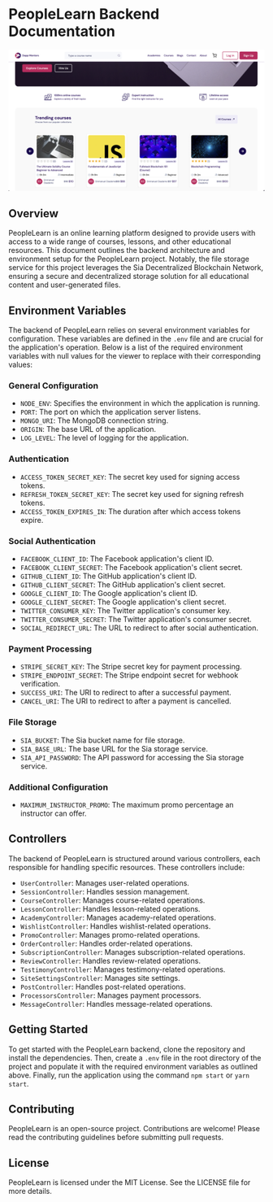 # PeopleLearn Backend Documentation
![PeopleLearn Platform](./screenshots/0.png)

## Overview

PeopleLearn is an online learning platform designed to provide users with access to a wide range of courses, lessons, and other educational resources. This document outlines the backend architecture and environment setup for the PeopleLearn project. Notably, the file storage service for this project leverages the Sia Decentralized Blockchain Network, ensuring a secure and decentralized storage solution for all educational content and user-generated files.

## Environment Variables

The backend of PeopleLearn relies on several environment variables for configuration. These variables are defined in the `.env` file and are crucial for the application's operation. Below is a list of the required environment variables with null values for the viewer to replace with their corresponding values:

### General Configuration

- `NODE_ENV`: Specifies the environment in which the application is running.
- `PORT`: The port on which the application server listens.
- `MONGO_URI`: The MongoDB connection string.
- `ORIGIN`: The base URL of the application.
- `LOG_LEVEL`: The level of logging for the application.

### Authentication

- `ACCESS_TOKEN_SECRET_KEY`: The secret key used for signing access tokens.
- `REFRESH_TOKEN_SECRET_KEY`: The secret key used for signing refresh tokens.
- `ACCESS_TOKEN_EXPIRES_IN`: The duration after which access tokens expire.

### Social Authentication

- `FACEBOOK_CLIENT_ID`: The Facebook application's client ID.
- `FACEBOOK_CLIENT_SECRET`: The Facebook application's client secret.
- `GITHUB_CLIENT_ID`: The GitHub application's client ID.
- `GITHUB_CLIENT_SECRET`: The GitHub application's client secret.
- `GOOGLE_CLIENT_ID`: The Google application's client ID.
- `GOOGLE_CLIENT_SECRET`: The Google application's client secret.
- `TWITTER_CONSUMER_KEY`: The Twitter application's consumer key.
- `TWITTER_CONSUMER_SECRET`: The Twitter application's consumer secret.
- `SOCIAL_REDIRECT_URL`: The URL to redirect to after social authentication.

### Payment Processing

- `STRIPE_SECRET_KEY`: The Stripe secret key for payment processing.
- `STRIPE_ENDPOINT_SECRET`: The Stripe endpoint secret for webhook verification.
- `SUCCESS_URI`: The URI to redirect to after a successful payment.
- `CANCEL_URI`: The URI to redirect to after a payment is cancelled.

### File Storage

- `SIA_BUCKET`: The Sia bucket name for file storage.
- `SIA_BASE_URL`: The base URL for the Sia storage service.
- `SIA_API_PASSWORD`: The API password for accessing the Sia storage service.

### Additional Configuration

- `MAXIMUM_INSTRUCTOR_PROMO`: The maximum promo percentage an instructor can offer.

## Controllers

The backend of PeopleLearn is structured around various controllers, each responsible for handling specific resources. These controllers include:

- `UserController`: Manages user-related operations.
- `SessionController`: Handles session management.
- `CourseController`: Manages course-related operations.
- `LessonController`: Handles lesson-related operations.
- `AcademyController`: Manages academy-related operations.
- `WishlistController`: Handles wishlist-related operations.
- `PromoController`: Manages promo-related operations.
- `OrderController`: Handles order-related operations.
- `SubscriptionController`: Manages subscription-related operations.
- `ReviewController`: Handles review-related operations.
- `TestimonyController`: Manages testimony-related operations.
- `SiteSettingsController`: Manages site settings.
- `PostController`: Handles post-related operations.
- `ProcessorsController`: Manages payment processors.
- `MessageController`: Handles message-related operations.

## Getting Started

To get started with the PeopleLearn backend, clone the repository and install the dependencies. Then, create a `.env` file in the root directory of the project and populate it with the required environment variables as outlined above. Finally, run the application using the command `npm start` or `yarn start`.

## Contributing

PeopleLearn is an open-source project. Contributions are welcome! Please read the contributing guidelines before submitting pull requests.

## License

PeopleLearn is licensed under the MIT License. See the LICENSE file for more details.
